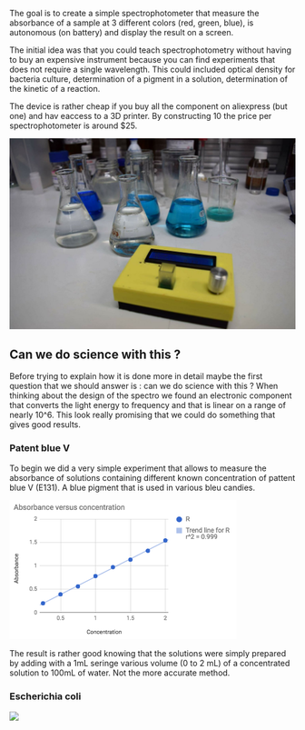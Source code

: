 The goal is to create a simple spectrophotometer that measure the
absorbance of a sample at 3 different colors (red, green, blue), is
autonomous (on battery) and display the result on a screen.

The initial idea was that you could teach spectrophotometry without
having to buy an expensive instrument because you can find experiments
that does not require a single wavelength. This could included
optical density for bacteria culture, determination of a pigment in
a solution, determination of the kinetic of a reaction.

The device is rather cheap if you buy all the component on aliexpress 
(but one) and hav eaccess to a 3D printer. By constructing 10 the price
per spectrophotometer is around $25.

<img src='images/patent-blue-v.jpg' width=600>

## Can we do science with this ?

Before trying to explain how it is done more in detail maybe the first
question that we should answer is : can we do science with this ? When 
thinking about the design of the spectro we found an electronic
component that converts the light energy to frequency and that is linear
on a range of nearly 10^6. This look really promising that we could
do something that gives good results.

### Patent blue V

To begin we did a very simple experiment that allows to measure the 
absorbance of solutions containing different known concentration of
pattent blue V (E131). A blue pigment that is used in various bleu
candies.

<img src='images/patent-blue-v-regression.png' width=400>

The result is rather good knowing that the solutions were simply prepared by
adding with a 1mL seringe various volume (0 to 2 mL) of a concentrated solution
to 100mL of water. Not the more accurate method.

### Escherichia coli

<img src='bacteria-growing-preliminary.png'>




